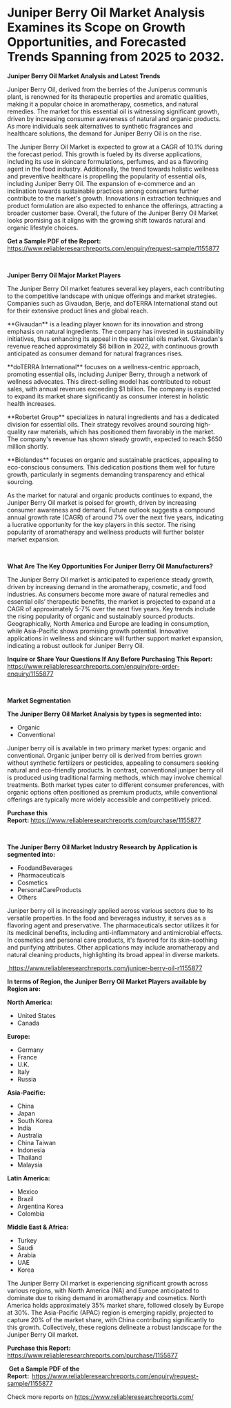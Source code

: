 <p><h1>Juniper Berry Oil Market Analysis Examines its Scope on Growth Opportunities, and Forecasted Trends Spanning from 2025 to 2032.</h1></p><p><strong>Juniper Berry Oil Market Analysis and Latest Trends</strong></p>
<p><p>Juniper Berry Oil, derived from the berries of the Juniperus communis plant, is renowned for its therapeutic properties and aromatic qualities, making it a popular choice in aromatherapy, cosmetics, and natural remedies. The market for this essential oil is witnessing significant growth, driven by increasing consumer awareness of natural and organic products. As more individuals seek alternatives to synthetic fragrances and healthcare solutions, the demand for Juniper Berry Oil is on the rise.</p><p>The Juniper Berry Oil Market is expected to grow at a CAGR of 10.1% during the forecast period. This growth is fueled by its diverse applications, including its use in skincare formulations, perfumes, and as a flavoring agent in the food industry. Additionally, the trend towards holistic wellness and preventive healthcare is propelling the popularity of essential oils, including Juniper Berry Oil. The expansion of e-commerce and an inclination towards sustainable practices among consumers further contribute to the market's growth. Innovations in extraction techniques and product formulation are also expected to enhance the offerings, attracting a broader customer base. Overall, the future of the Juniper Berry Oil Market looks promising as it aligns with the growing shift towards natural and organic lifestyle choices.</p></p>
<p><strong>Get a Sample PDF of the Report:&nbsp;</strong> <a href="https://www.reliableresearchreports.com/enquiry/request-sample/1155877?utm_campaign=2216&utm_medium=2&utm_source=Github&utm_content=ia&utm_term=31032025&utm_id=juniper-berry-oil">https://www.reliableresearchreports.com/enquiry/request-sample/1155877</a></p>
<p>&nbsp;</p>
<p><strong>Juniper Berry Oil Major Market Players</strong></p>
<p><p>The Juniper Berry Oil market features several key players, each contributing to the competitive landscape with unique offerings and market strategies. Companies such as Givaudan, Berje, and doTERRA International stand out for their extensive product lines and global reach.</p><p>**Givaudan** is a leading player known for its innovation and strong emphasis on natural ingredients. The company has invested in sustainability initiatives, thus enhancing its appeal in the essential oils market. Givaudan's revenue reached approximately $6 billion in 2022, with continuous growth anticipated as consumer demand for natural fragrances rises.</p><p>**doTERRA International** focuses on a wellness-centric approach, promoting essential oils, including Juniper Berry, through a network of wellness advocates. This direct-selling model has contributed to robust sales, with annual revenues exceeding $1 billion. The company is expected to expand its market share significantly as consumer interest in holistic health increases.</p><p>**Robertet Group** specializes in natural ingredients and has a dedicated division for essential oils. Their strategy revolves around sourcing high-quality raw materials, which has positioned them favorably in the market. The company's revenue has shown steady growth, expected to reach $650 million shortly.</p><p>**Biolandes** focuses on organic and sustainable practices, appealing to eco-conscious consumers. This dedication positions them well for future growth, particularly in segments demanding transparency and ethical sourcing.</p><p>As the market for natural and organic products continues to expand, the Juniper Berry Oil market is poised for growth, driven by increasing consumer awareness and demand. Future outlook suggests a compound annual growth rate (CAGR) of around 7% over the next five years, indicating a lucrative opportunity for the key players in this sector. The rising popularity of aromatherapy and wellness products will further bolster market expansion.</p></p>
<p>&nbsp;</p>
<p><strong>What Are The Key Opportunities For Juniper Berry Oil Manufacturers?</strong></p>
<p><p>The Juniper Berry Oil market is anticipated to experience steady growth, driven by increasing demand in the aromatherapy, cosmetic, and food industries. As consumers become more aware of natural remedies and essential oils’ therapeutic benefits, the market is projected to expand at a CAGR of approximately 5-7% over the next five years. Key trends include the rising popularity of organic and sustainably sourced products. Geographically, North America and Europe are leading in consumption, while Asia-Pacific shows promising growth potential. Innovative applications in wellness and skincare will further support market expansion, indicating a robust outlook for Juniper Berry Oil.</p></p>
<p><strong>Inquire or Share Your Questions If Any Before Purchasing This Report:</strong> <a href="https://www.reliableresearchreports.com/enquiry/pre-order-enquiry/1155877?utm_campaign=2216&utm_medium=2&utm_source=Github&utm_content=ia&utm_term=31032025&utm_id=juniper-berry-oil">https://www.reliableresearchreports.com/enquiry/pre-order-enquiry/1155877</a></p>
<p>&nbsp;</p>
<p><strong>Market Segmentation</strong></p>
<p><strong>The Juniper Berry Oil Market Analysis by types is segmented into:</strong></p>
<p><ul><li>Organic</li><li>Conventional</li></ul></p>
<p><p>Juniper berry oil is available in two primary market types: organic and conventional. Organic juniper berry oil is derived from berries grown without synthetic fertilizers or pesticides, appealing to consumers seeking natural and eco-friendly products. In contrast, conventional juniper berry oil is produced using traditional farming methods, which may involve chemical treatments. Both market types cater to different consumer preferences, with organic options often positioned as premium products, while conventional offerings are typically more widely accessible and competitively priced.</p></p>
<p><strong>Purchase this Report:&nbsp;</strong><a href="https://www.reliableresearchreports.com/purchase/1155877?utm_campaign=2216&utm_medium=2&utm_source=Github&utm_content=ia&utm_term=31032025&utm_id=juniper-berry-oil">https://www.reliableresearchreports.com/purchase/1155877</a></p>
<p>&nbsp;</p>
<p><strong>The Juniper Berry Oil Market Industry Research by Application is segmented into:</strong></p>
<p><ul><li>FoodandBeverages</li><li>Pharmaceuticals</li><li>Cosmetics</li><li>PersonalCareProducts</li><li>Others</li></ul></p>
<p><p>Juniper berry oil is increasingly applied across various sectors due to its versatile properties. In the food and beverages industry, it serves as a flavoring agent and preservative. The pharmaceuticals sector utilizes it for its medicinal benefits, including anti-inflammatory and antimicrobial effects. In cosmetics and personal care products, it's favored for its skin-soothing and purifying attributes. Other applications may include aromatherapy and natural cleaning products, highlighting its broad appeal in diverse markets.</p></p>
<p><a href="https://www.reliableresearchreports.com/juniper-berry-oil-r1155877?utm_campaign=2216&utm_medium=2&utm_source=Github&utm_content=ia&utm_term=31032025&utm_id=juniper-berry-oil">&nbsp;https://www.reliableresearchreports.com/juniper-berry-oil-r1155877</a></p>
<p><strong>In terms of Region, the Juniper Berry Oil Market Players available by Region are:</strong></p>
<p>
    <p> <strong> North America: </strong>
        <ul>
            <li>United States</li>
            <li>Canada</li>
        </ul>
        </p> 
    <p> <strong> Europe: </strong>
        <ul>
            <li>Germany</li>
            <li>France</li>
            <li>U.K.</li>
            <li>Italy</li>
            <li>Russia</li>
        </ul>
        </p> 
    <p> <strong> Asia-Pacific: </strong>
        <ul>
            <li>China</li>
            <li>Japan</li>
            <li>South Korea</li>
            <li>India</li>
            <li>Australia</li>
            <li>China Taiwan</li>
            <li>Indonesia</li>
            <li>Thailand</li>
            <li>Malaysia</li>
        </ul>
        </p> 
    <p> <strong> Latin America: </strong>
        <ul>
            <li>Mexico</li>
            <li>Brazil</li>
            <li>Argentina Korea</li>
            <li>Colombia</li>
        </ul>
        </p> 
    <p> <strong> Middle East & Africa: </strong>
        <ul>
            <li>Turkey</li>
            <li>Saudi</li>
            <li>Arabia</li>
            <li>UAE</li>
            <li>Korea</li>
        </ul>
    </p>
    </p>
<p><p>The Juniper Berry Oil market is experiencing significant growth across various regions, with North America (NA) and Europe anticipated to dominate due to rising demand in aromatherapy and cosmetics. North America holds approximately 35% market share, followed closely by Europe at 30%. The Asia-Pacific (APAC) region is emerging rapidly, projected to capture 20% of the market share, with China contributing significantly to this growth. Collectively, these regions delineate a robust landscape for the Juniper Berry Oil market.</p></p>
<p><strong>Purchase this Report: </strong><a href="https://www.reliableresearchreports.com/purchase/1155877?utm_campaign=2216&utm_medium=2&utm_source=Github&utm_content=ia&utm_term=31032025&utm_id=juniper-berry-oil">https://www.reliableresearchreports.com/purchase/1155877</a></p>
<p>&nbsp;<strong>Get a Sample PDF of the Report:&nbsp;&nbsp;</strong><a href="https://www.reliableresearchreports.com/enquiry/request-sample/1155877?utm_campaign=2216&utm_medium=2&utm_source=Github&utm_content=ia&utm_term=31032025&utm_id=juniper-berry-oil">https://www.reliableresearchreports.com/enquiry/request-sample/1155877</a></p>
<p><strong></strong></p>
<p>Check more reports on <a href="https://www.reliableresearchreports.com/?utm_campaign=2216&utm_medium=2&utm_source=Github&utm_content=ia&utm_term=31032025&utm_id=juniper-berry-oil">https://www.reliableresearchreports.com/</a></p>